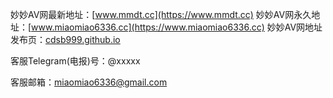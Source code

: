 妙妙AV网最新地址：[www.mmdt.cc](https://www.mmdt.cc)
妙妙AV网永久地址：[www.miaomiao6336.cc](https://www.miaomiao6336.cc)
妙妙AV网地址发布页：[cdsb999.github.io](https://cdsb999.github.io)

客服Telegram(电报)号：@xxxxx

客服邮箱：miaomiao6336@gmail.com
